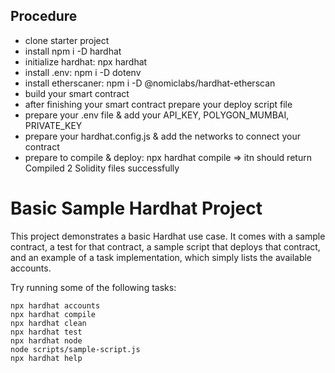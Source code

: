 
## Procedure
- clone starter project
- install npm i -D hardhat
- initialize hardhat: npx hardhat
- install .env: npm i -D dotenv
- install etherscaner: npm i -D @nomiclabs/hardhat-etherscan
- build your smart contract
- after finishing your smart contract prepare your deploy script file
- prepare your .env file & add your API_KEY, POLYGON_MUMBAI, PRIVATE_KEY
- prepare your hardhat.config.js & add the networks to connect your contract
- prepare to compile & deploy: npx hardhat compile => itn should return Compiled 2 Solidity files successfully


# Basic Sample Hardhat Project


This project demonstrates a basic Hardhat use case. It comes with a sample contract, a test for that contract, a sample script that deploys that contract, and an example of a task implementation, which simply lists the available accounts.

Try running some of the following tasks:

```shell
npx hardhat accounts
npx hardhat compile
npx hardhat clean
npx hardhat test
npx hardhat node
node scripts/sample-script.js
npx hardhat help
```
